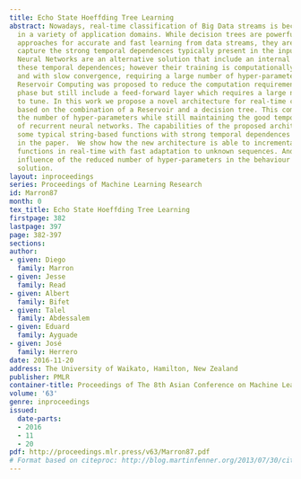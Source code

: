 ```yaml
---
title: Echo State Hoeffding Tree Learning
abstract: Nowadays, real-time classification of Big Data streams is becoming essential
  in a variety of application domains. While decision trees are powerful and easy-to-deploy
  approaches for accurate and fast learning from data streams, they are unable to
  capture the strong temporal dependences typically present in the input data. Recurrent
  Neural Networks are an alternative solution that include an internal memory to capture
  these temporal dependences; however their training is computationally very expensive
  and with slow convergence, requiring a large number of hyper-parameters to tune.
  Reservoir Computing was proposed to reduce the computation requirements of the training
  phase but still include a feed-forward layer which requires a large number of parameters
  to tune. In this work we propose a novel architecture for real-time classification
  based on the combination of a Reservoir and a decision tree. This combination reduces
  the number of hyper-parameters while still maintaining the good temporal properties
  of recurrent neural networks. The capabilities of the proposed architecture to learn
  some typical string-based functions with strong temporal dependences are evaluated
  in the paper.  We show how the new architecture is able to incrementally learn these
  functions in real-time with fast adaptation to unknown sequences. And we study the
  influence of the reduced number of hyper-parameters in the behaviour of the proposed
  solution.
layout: inproceedings
series: Proceedings of Machine Learning Research
id: Marron87
month: 0
tex_title: Echo State Hoeffding Tree Learning
firstpage: 382
lastpage: 397
page: 382-397
sections: 
author:
- given: Diego
  family: Marron
- given: Jesse
  family: Read
- given: Albert
  family: Bifet
- given: Talel
  family: Abdessalem
- given: Eduard
  family: Ayguade
- given: José
  family: Herrero
date: 2016-11-20
address: The University of Waikato, Hamilton, New Zealand
publisher: PMLR
container-title: Proceedings of The 8th Asian Conference on Machine Learning
volume: '63'
genre: inproceedings
issued:
  date-parts:
  - 2016
  - 11
  - 20
pdf: http://proceedings.mlr.press/v63/Marron87.pdf
# Format based on citeproc: http://blog.martinfenner.org/2013/07/30/citeproc-yaml-for-bibliographies/
---
```

